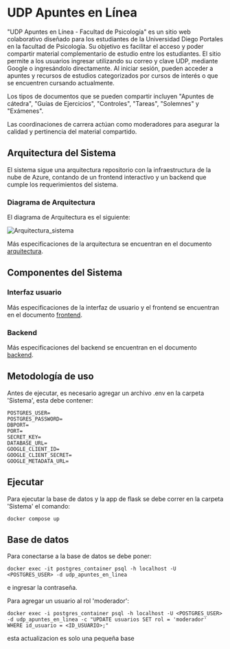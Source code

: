 # UDP Apuntes en Línea
"UDP Apuntes en Línea - Facultad de Psicología" es un sitio web colaborativo diseñado para los estudiantes de la Universidad Diego Portales en la facultad de Psicología. Su objetivo es facilitar el acceso y poder compartir material complementario de estudio entre los estudiantes. El sitio permite a los usuarios ingresar utilizando su correo y clave UDP, mediante Google o ingresándolo directamente. Al iniciar sesión, pueden acceder a apuntes y recursos de estudios categorizados por cursos de interés o que se encuentren cursando actualmente. 

Los tipos de documentos que se pueden compartir incluyen "Apuntes de cátedra", "Guías de Ejercicios", "Controles", "Tareas", "Solemnes" y "Exámenes". 

Las coordinaciones de carrera actúan como moderadores para asegurar la calidad y pertinencia del material compartido.

## Arquitectura del Sistema
El sistema sigue una arquitectura repositorio con la infraestructura de la nube de Azure, contando de un frontend interactivo y un backend que cumple los requerimientos del sistema.

### Diagrama de Arquitectura
El diagrama de Arquitectura es el siguiente:

![Arquitectura_sistema](https://github.com/user-attachments/assets/b183e393-2000-4755-ac70-37a06b775b8d)

Más especificaciones de la arquitectura se encuentran en el documento [arquitectura](docs/arquitectura.md).

## Componentes del Sistema
### Interfaz usuario

Más especificaciones de la interfaz de usuario y el frontend se encuentran en el documento [frontend](docs/frontend.md).

### Backend

Más especificaciones del backend se encuentran en el documento [backend](docs/backend.md).


## Metodología de uso

Antes de ejecutar, es necesario agregar un archivo .env en la carpeta 'Sistema', esta debe contener:
```
POSTGRES_USER=
POSTGRES_PASSWORD=
DBPORT=
PORT=
SECRET_KEY=
DATABASE_URL=
GOOGLE_CLIENT_ID=
GOOGLE_CLIENT_SECRET=
GOOGLE_METADATA_URL=
```

## Ejecutar

Para ejecutar la base de datos y la app de flask se debe correr en la carpeta 'Sistema' el comando:
```
docker compose up
```

## Base de datos

Para conectarse a la base de datos se debe poner:
```
docker exec -it postgres_container psql -h localhost -U <POSTGRES_USER> -d udp_apuntes_en_linea
```
e ingresar la contraseña.

Para agregar un usuario al rol 'moderador':
```
docker exec -i postgres_container psql -h localhost -U <POSTGRES_USER> -d udp_apuntes_en_linea -c "UPDATE usuarios SET rol = 'moderador' WHERE id_usuario = <ID_USUARIO>;"
```

esta actualizacion es solo una pequeña base 



